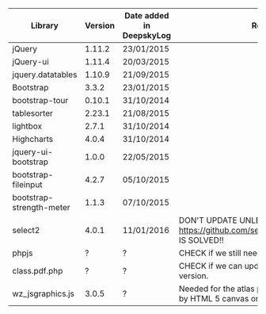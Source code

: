| Library | Version | Date added in DeepskyLog | Remarks |
| ------- | ------- | ------------------------ | ------- |
| jQuery  | 1.11.2  | 23/01/2015 | |
| jQuery-ui | 1.11.4 | 20/03/2015 | |
| jquery.datatables | 1.10.9 | 21/09/2015 | |
| Bootstrap | 3.3.2 | 23/01/2015 | |
| bootstrap-tour | 0.10.1 | 31/10/2014 | |
| tablesorter | 2.23.1 | 21/08/2015 | |
| lightbox | 2.7.1 | 31/10/2014 | |
| Highcharts | 4.0.4 | 31/10/2014 | |
| jquery-ui-bootstrap | 1.0.0 | 22/05/2015 | |
| bootstrap-fileinput |	4.2.7 |	05/10/2015 | |
| bootstrap-strength-meter | 1.1.3 | 07/10/2015 | |
| select2 | 4.0.1 | 11/01/2016 | DON'T UPDATE UNLESS https://github.com/select2/select2/issues/3472 IS SOLVED!! |
| phpjs | ? | ? | CHECK if we still need this. Remove if possible. |
| class.pdf.php | ? | ? | CHECK if we can update this to a newer version. |
| wz_jsgraphics.js | 3.0.5 | ? | Needed for the atlas pages, should be replaced by HTML 5 canvas once. |
